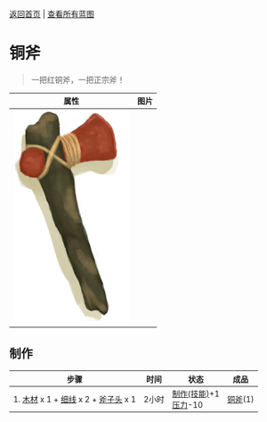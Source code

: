 [返回首页](index.md)   |  [查看所有蓝图](blueprint.md)
# 铜斧  
> 一把红铜斧，一把正宗斧！  
  
  属性  |   图片   
 ----  |  ----:   
   |  ![](Sprite/CopperAxe.png)   
  
## 制作  
步骤  |  时间  |  状态  |  成品  
----  |  ----  |  ----  |  ----  
1. [木材](Wood.md) x 1 + [细线](CordFiber.md) x 2 + [斧子头](AxeHead.md) x 1  |  2小时  |  [制作(技能)](Skill_Crafting.md)+1<br>[压力](Stress.md)-10  |  [铜斧](AxeCopper.md)(1)  
